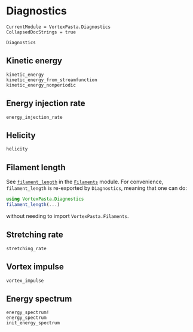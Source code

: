 # Diagnostics

```@meta
CurrentModule = VortexPasta.Diagnostics
CollapsedDocStrings = true
```

```@docs
Diagnostics
```

## Kinetic energy

```@docs
kinetic_energy
kinetic_energy_from_streamfunction
kinetic_energy_nonperiodic
```

## Energy injection rate

```@docs
energy_injection_rate
```

## Helicity

```@docs
helicity
```

## Filament length

See [`filament_length`](@ref) in the [`Filaments`](@ref) module.
For convenience, `filament_length` is re-exported by `Diagnostics`, meaning that one can do:

```julia
using VortexPasta.Diagnostics
filament_length(...)
```

without needing to import `VortexPasta.Filaments`.

## Stretching rate

```@docs
stretching_rate
```

## Vortex impulse

```@docs
vortex_impulse
```

## Energy spectrum

```@docs
energy_spectrum!
energy_spectrum
init_energy_spectrum
```
